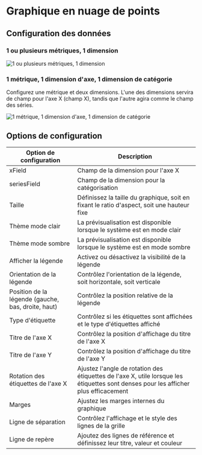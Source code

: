 # Graphique en nuage de points

## Configuration des données

### 1 ou plusieurs métriques, 1 dimension

![1 ou plusieurs métriques, 1 dimension](https://static-docs.nocobase.com/202410091202766.png)

### 1 métrique, 1 dimension d'axe, 1 dimension de catégorie

Configurez une métrique et deux dimensions. L'une des dimensions servira de champ pour l'axe X (champ X), tandis que l'autre agira comme le champ des séries.

![1 métrique, 1 dimension d'axe, 1 dimension de catégorie](https://static-docs.nocobase.com/202410091202268.png)

## Options de configuration

| Option de configuration     | Description                                                                 |
| --------------------------- | --------------------------------------------------------------------------- |
| xField                      | Champ de la dimension pour l'axe X                                          |
| seriesField                 | Champ de la dimension pour la catégorisation                                |
| Taille                      | Définissez la taille du graphique, soit en fixant le ratio d'aspect, soit une hauteur fixe |
| Thème mode clair            | La prévisualisation est disponible lorsque le système est en mode clair     |
| Thème mode sombre           | La prévisualisation est disponible lorsque le système est en mode sombre    |
| Afficher la légende         | Activez ou désactivez la visibilité de la légende                           |
| Orientation de la légende   | Contrôlez l'orientation de la légende, soit horizontale, soit verticale     |
| Position de la légende (gauche, bas, droite, haut) | Contrôlez la position relative de la légende                              |
| Type d'étiquette            | Contrôlez si les étiquettes sont affichées et le type d'étiquettes affiché  |
| Titre de l'axe X            | Contrôlez la position d'affichage du titre de l'axe X                       |
| Titre de l'axe Y            | Contrôlez la position d'affichage du titre de l'axe Y                       |
| Rotation des étiquettes de l'axe X | Ajustez l'angle de rotation des étiquettes de l'axe X, utile lorsque les étiquettes sont denses pour les afficher plus efficacement |
| Marges                      | Ajustez les marges internes du graphique                                    |
| Ligne de séparation         | Contrôlez l'affichage et le style des lignes de la grille                   |
| Ligne de repère             | Ajoutez des lignes de référence et définissez leur titre, valeur et couleur |
